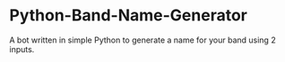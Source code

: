 # Python-Band-Name-Generator
 A bot written in simple Python to generate a name for your band using 2 inputs.
